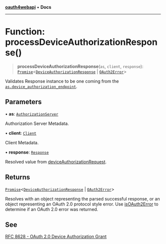 [**oauth4webapi**](../README.md) • **Docs**

***

# Function: processDeviceAuthorizationResponse()

> **processDeviceAuthorizationResponse**(`as`, `client`, `response`): [`Promise`](https://developer.mozilla.org/docs/Web/JavaScript/Reference/Global_Objects/Promise)\<[`DeviceAuthorizationResponse`](../interfaces/DeviceAuthorizationResponse.md) \| [`OAuth2Error`](../interfaces/OAuth2Error.md)\>

Validates Response instance to be one coming from the
[`as.device_authorization_endpoint`](../interfaces/AuthorizationServer.md#device_authorization_endpoint).

## Parameters

• **as**: [`AuthorizationServer`](../interfaces/AuthorizationServer.md)

Authorization Server Metadata.

• **client**: [`Client`](../interfaces/Client.md)

Client Metadata.

• **response**: [`Response`](https://developer.mozilla.org/docs/Web/API/Response)

Resolved value from [deviceAuthorizationRequest](deviceAuthorizationRequest.md).

## Returns

[`Promise`](https://developer.mozilla.org/docs/Web/JavaScript/Reference/Global_Objects/Promise)\<[`DeviceAuthorizationResponse`](../interfaces/DeviceAuthorizationResponse.md) \| [`OAuth2Error`](../interfaces/OAuth2Error.md)\>

Resolves with an object representing the parsed successful response, or an object
  representing an OAuth 2.0 protocol style error. Use [isOAuth2Error](isOAuth2Error-1.md) to determine if an
  OAuth 2.0 error was returned.

## See

[RFC 8628 - OAuth 2.0 Device Authorization Grant](https://www.rfc-editor.org/rfc/rfc8628.html#section-3.1)
